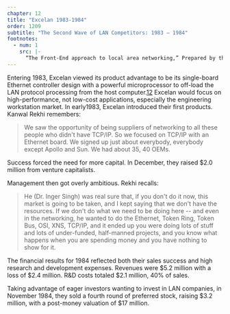 ```yaml
---
chapter: 12
title: "Excelan 1983-1984"
order: 1209
subtitle: "The Second Wave of LAN Competitors: 1983 – 1984"
footnotes:
  - num: 1
    src: |-
      “The Front-End approach to local area networking,” Prepared by the Marketing staff of Excelan, Inc., Dec. 15, 1982
---
```


Entering 1983, Excelan viewed its product advantage to be its single-board Ethernet controller design with a powerful microprocessor to off-load the LAN protocol processing from the host computer.<a name="fnloc12" href="#fn12">12</a>  Excelan would focus on high-performance, not low-cost applications, especially the engineering workstation market. In early1983, Excelan introduced their first products. Kanwal Rekhi remembers:

>We saw the opportunity of being suppliers of networking to all these people who didn't have TCP/IP.  So we focused on TCP/IP with an Ethernet board. We signed up just about everybody, everybody except Apollo and Sun. We had about 35, 40 OEMs.

Success forced the need for more capital. In December, they raised $2.0 million from venture capitalists.

Management then got overly ambitious. Rekhi recalls:

>He (Dr. Inger Singh) was real sure that, if you don't do it now, this market is going to be taken, and I kept saying that we don't have the resources. If we don't do what we need to be doing here -- and even in the networking, he wanted to do the Ethernet, Token Ring, Token Bus, OSI, XNS, TCP/IP, and it ended up you were doing lots of stuff and lots of under-funded, half-manned projects, and you know what happens when you are spending money and you have nothing to show for it.

The financial results for 1984 reflected both their sales success and high research and development expenses. Revenues were $5.2 million with a loss of $2.4 million. R&D costs totaled $2.1 million, 40% of sales.

Taking advantage of eager investors wanting to invest in LAN companies, in November 1984, they sold a fourth round of preferred stock, raising $3.2 million, with a post-money valuation of $17 million.
